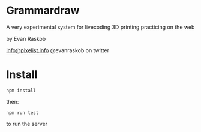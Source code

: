 # Grammardraw

A very experimental system for livecoding 3D printing practicing on the web

by Evan Raskob

info@pixelist.info
@evanraskob on twitter


# Install

`npm install`

then:

`npm run test`

to run the server